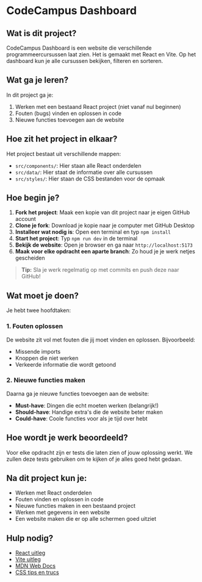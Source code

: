 # CodeCampus Dashboard

## Wat is dit project?
CodeCampus Dashboard is een website die verschillende programmeercursussen laat zien. Het is gemaakt met React en Vite. Op het dashboard kun je alle cursussen bekijken, filteren en sorteren.

## Wat ga je leren?
In dit project ga je:
1. Werken met een bestaand React project (niet vanaf nul beginnen)
2. Fouten (bugs) vinden en oplossen in code
3. Nieuwe functies toevoegen aan de website

## Hoe zit het project in elkaar?
Het project bestaat uit verschillende mappen:
- `src/components/`: Hier staan alle React onderdelen
- `src/data/`: Hier staat de informatie over alle cursussen
- `src/styles/`: Hier staan de CSS bestanden voor de opmaak

## Hoe begin je?
1. **Fork het project**: Maak een kopie van dit project naar je eigen GitHub account
2. **Clone je fork**: Download je kopie naar je computer met GitHub Desktop
3. **Installeer wat nodig is**: Open een terminal en typ `npm install`
4. **Start het project**: Typ `npm run dev` in de terminal
5. **Bekijk de website**: Open je browser en ga naar `http://localhost:5173`
6. **Maak voor elke opdracht een aparte branch**: Zo houd je je werk netjes gescheiden

> **Tip:** Sla je werk regelmatig op met commits en push deze naar GitHub!

## Wat moet je doen?
Je hebt twee hoofdtaken:

### 1. Fouten oplossen
De website zit vol met fouten die jij moet vinden en oplossen. Bijvoorbeeld:
- Missende imports
- Knoppen die niet werken
- Verkeerde informatie die wordt getoond

### 2. Nieuwe functies maken
Daarna ga je nieuwe functies toevoegen aan de website:
- **Must-have**: Dingen die echt moeten werken (belangrijk!)
- **Should-have**: Handige extra's die de website beter maken
- **Could-have**: Coole functies voor als je tijd over hebt

## Hoe wordt je werk beoordeeld?
Voor elke opdracht zijn er tests die laten zien of jouw oplossing werkt. We zullen deze tests gebruiken om te kijken of je alles goed hebt gedaan.

## Na dit project kun je:
- Werken met React onderdelen
- Fouten vinden en oplossen in code
- Nieuwe functies maken in een bestaand project
- Werken met gegevens in een website
- Een website maken die er op alle schermen goed uitziet

## Hulp nodig?
- [React uitleg](https://react.dev/learn)
- [Vite uitleg](https://vitejs.dev/guide/)
- [MDN Web Docs](https://developer.mozilla.org/en-US/)
- [CSS tips en trucs](https://css-tricks.com/)


